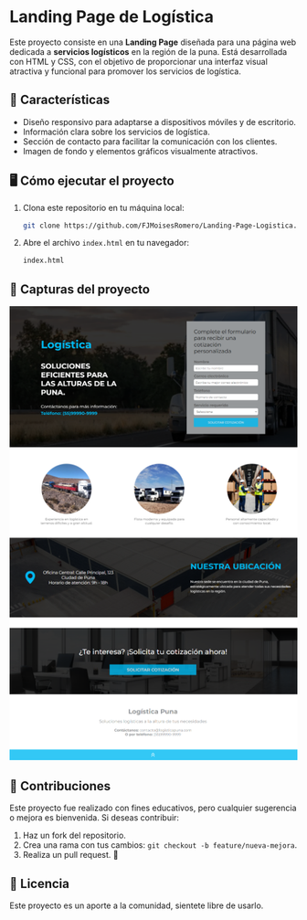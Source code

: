 # Landing Page de Logística

Este proyecto consiste en una **Landing Page** diseñada para una página web dedicada a **servicios logísticos** en la región de la puna. Está desarrollada con HTML y CSS, con el objetivo de proporcionar una interfaz visual atractiva y funcional para promover los servicios de logística.

## 🚀 Características

- Diseño responsivo para adaptarse a dispositivos móviles y de escritorio.
- Información clara sobre los servicios de logística.
- Sección de contacto para facilitar la comunicación con los clientes.
- Imagen de fondo y elementos gráficos visualmente atractivos.

## 🖥️ Cómo ejecutar el proyecto

1. Clona este repositorio en tu máquina local:
    ```bash
    git clone https://github.com/FJMoisesRomero/Landing-Page-Logistica.git
    ```

2. Abre el archivo `index.html` en tu navegador:
    ```bash
    index.html
    ```

## 📸 Capturas del proyecto

![Captura 1](images/1.png)
![Captura 2](images/2.png)
![Captura 3](images/3.png)


## 🤝 Contribuciones

Este proyecto fue realizado con fines educativos, pero cualquier sugerencia o mejora es bienvenida. Si deseas contribuir:

1. Haz un fork del repositorio.
2. Crea una rama con tus cambios: `git checkout -b feature/nueva-mejora`.
3. Realiza un pull request. 🚀

## 📝 Licencia

Este proyecto es un aporte a la comunidad, sientete libre de usarlo.

